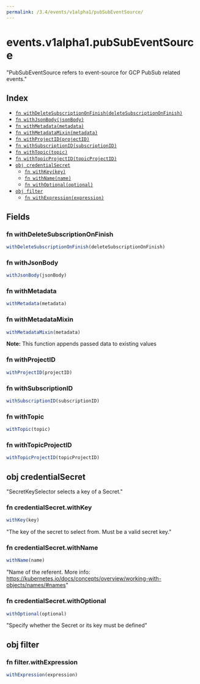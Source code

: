 ```yaml
---
permalink: /3.4/events/v1alpha1/pubSubEventSource/
---
```


# events.v1alpha1.pubSubEventSource

"PubSubEventSource refers to event-source for GCP PubSub related events."

## Index

* [`fn withDeleteSubscriptionOnFinish(deleteSubscriptionOnFinish)`](#fn-withdeletesubscriptiononfinish)
* [`fn withJsonBody(jsonBody)`](#fn-withjsonbody)
* [`fn withMetadata(metadata)`](#fn-withmetadata)
* [`fn withMetadataMixin(metadata)`](#fn-withmetadatamixin)
* [`fn withProjectID(projectID)`](#fn-withprojectid)
* [`fn withSubscriptionID(subscriptionID)`](#fn-withsubscriptionid)
* [`fn withTopic(topic)`](#fn-withtopic)
* [`fn withTopicProjectID(topicProjectID)`](#fn-withtopicprojectid)
* [`obj credentialSecret`](#obj-credentialsecret)
  * [`fn withKey(key)`](#fn-credentialsecretwithkey)
  * [`fn withName(name)`](#fn-credentialsecretwithname)
  * [`fn withOptional(optional)`](#fn-credentialsecretwithoptional)
* [`obj filter`](#obj-filter)
  * [`fn withExpression(expression)`](#fn-filterwithexpression)

## Fields

### fn withDeleteSubscriptionOnFinish

```ts
withDeleteSubscriptionOnFinish(deleteSubscriptionOnFinish)
```



### fn withJsonBody

```ts
withJsonBody(jsonBody)
```



### fn withMetadata

```ts
withMetadata(metadata)
```



### fn withMetadataMixin

```ts
withMetadataMixin(metadata)
```



**Note:** This function appends passed data to existing values

### fn withProjectID

```ts
withProjectID(projectID)
```



### fn withSubscriptionID

```ts
withSubscriptionID(subscriptionID)
```



### fn withTopic

```ts
withTopic(topic)
```



### fn withTopicProjectID

```ts
withTopicProjectID(topicProjectID)
```



## obj credentialSecret

"SecretKeySelector selects a key of a Secret."

### fn credentialSecret.withKey

```ts
withKey(key)
```

"The key of the secret to select from.  Must be a valid secret key."

### fn credentialSecret.withName

```ts
withName(name)
```

"Name of the referent. More info: https://kubernetes.io/docs/concepts/overview/working-with-objects/names/#names"

### fn credentialSecret.withOptional

```ts
withOptional(optional)
```

"Specify whether the Secret or its key must be defined"

## obj filter



### fn filter.withExpression

```ts
withExpression(expression)
```

